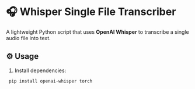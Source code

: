 # 🎧 Whisper Single File Transcriber

A lightweight Python script that uses **OpenAI Whisper** to transcribe a single audio file into text.

## ⚙️ Usage
1. Install dependencies:
  ```bash
   pip install openai-whisper torch
  ```
